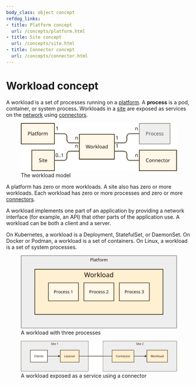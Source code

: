 ```yaml
---
body_class: object concept
refdog_links:
- title: Platform concept
  url: /concepts/platform.html
- title: Site concept
  url: /concepts/site.html
- title: Connector concept
  url: /concepts/connector.html
---
```


# Workload concept

<section>

A workload is a set of processes running on a
[platform](platform.html).  A **process** is a pod, container, or
system process.  Workloads in a [site](site.html) are exposed as
services on the [network](network.html) using
[connectors](connector.html).

<figure>
  <img src="images/workload-model.svg"/>
  <figcaption>The workload model</figcaption>
</figure>

A platform has zero or more workloads.  A site also has zero or more
workloads.  Each workload has zero or more processes and zero or
more [connectors](connector.html).

A workload implements one part of an application by providing a
network interface (for example, an API) that other parts of the
application use.  A workload can be both a client and a server.

On Kubernetes, a workload is a Deployment, StatefulSet, or
DaemonSet.  On Docker or Podman, a workload is a set of containers.
On Linux, a workload is a set of system processes.

<figure>
  <img src="images/workload-1.svg"/>
  <figcaption>A workload with three processes</figcaption>
</figure>

<figure>
  <img src="images/workload-2.svg"/>
  <figcaption>A workload exposed as a service using a
  connector</figcaption>
</figure>

</section>
